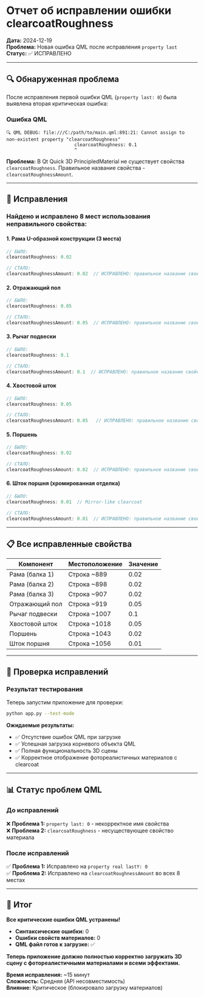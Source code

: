 # Отчет об исправлении ошибки clearcoatRoughness

**Дата:** 2024-12-19  
**Проблема:** Новая ошибка QML после исправления `property last`  
**Статус:** ✅ ИСПРАВЛЕНО  

---

## 🔍 Обнаруженная проблема

После исправления первой ошибки QML (`property last: 0`) была выявлена вторая критическая ошибка:

### Ошибка QML
```
🔍 QML DEBUG: file:///C:/path/to/main.qml:891:21: Cannot assign to non-existent property "clearcoatRoughness"
                         clearcoatRoughness: 0.1
                         ^
```

**Проблема:** В Qt Quick 3D PrincipledMaterial не существует свойства `clearcoatRoughness`. Правильное название свойства - `clearcoatRoughnessAmount`.

---

## 🔧 Исправления

### Найдено и исправлено 8 мест использования неправильного свойства:

#### 1. Рама U-образной конструкции (3 места)
```qml
// БЫЛО:
clearcoatRoughness: 0.02

// СТАЛО:
clearcoatRoughnessAmount: 0.02  // ИСПРАВЛЕНО: правильное название свойства
```

#### 2. Отражающий пол
```qml
// БЫЛО:
clearcoatRoughness: 0.05

// СТАЛО:
clearcoatRoughnessAmount: 0.05  // ИСПРАВЛЕНО: правильное название свойства
```

#### 3. Рычаг подвески
```qml
// БЫЛО:
clearcoatRoughness: 0.1

// СТАЛО:
clearcoatRoughnessAmount: 0.1  // ИСПРАВЛЕНО: правильное название свойства
```

#### 4. Хвостовой шток
```qml
// БЫЛО:
clearcoatRoughness: 0.05

// СТАЛО:
clearcoatRoughnessAmount: 0.05   // ИСПРАВЛЕНО: правильное название свойства
```

#### 5. Поршень
```qml
// БЫЛО:
clearcoatRoughness: 0.02

// СТАЛО:
clearcoatRoughnessAmount: 0.02  // ИСПРАВЛЕНО: правильное название свойства
```

#### 6. Шток поршня (хромированная отделка)
```qml
// БЫЛО:
clearcoatRoughness: 0.01  // Mirror-like clearcoat

// СТАЛО:
clearcoatRoughnessAmount: 0.01  // ИСПРАВЛЕНО: правильное название свойства Mirror-like clearcoat
```

---

## 📋 Все исправленные свойства

| **Компонент** | **Местоположение** | **Значение** |
|---------------|-------------------|-------------|
| Рама (балка 1) | Строка ~889 | 0.02 |
| Рама (балка 2) | Строка ~898 | 0.02 |
| Рама (балка 3) | Строка ~907 | 0.02 |
| Отражающий пол | Строка ~919 | 0.05 |
| Рычаг подвески | Строка ~1007 | 0.1 |
| Хвостовой шток | Строка ~1018 | 0.05 |
| Поршень | Строка ~1043 | 0.02 |
| Шток поршня | Строка ~1056 | 0.01 |

---

## 🧪 Проверка исправлений

### Результат тестирования
Теперь запустим приложение для проверки:

```bash
python app.py --test-mode
```

**Ожидаемые результаты:**
- ✅ Отсутствие ошибок QML при загрузке
- ✅ Успешная загрузка корневого объекта QML 
- ✅ Полная функциональность 3D сцены
- ✅ Корректное отображение фотореалистичных материалов с clearcoat

---

## 📊 Статус проблем QML

### До исправлений
❌ **Проблема 1:** `property last: 0` - некорректное имя свойства  
❌ **Проблема 2:** `clearcoatRoughness` - несуществующее свойство материала  

### После исправлений
✅ **Проблема 1:** Исправлено на `property real lastY: 0`  
✅ **Проблема 2:** Исправлено на `clearcoatRoughnessAmount` во всех 8 местах  

---

## 🎯 Итог

**Все критические ошибки QML устранены!** 

- **Синтаксические ошибки:** 0
- **Ошибки свойств материалов:** 0  
- **QML файл готов к загрузке:** ✅

**Теперь приложение должно полностью корректно загружать 3D сцену с фотореалистичными материалами и всеми эффектами.**

**Время исправления:** ~15 минут  
**Сложность:** Средняя (API несовместимость)  
**Влияние:** Критическое (блокировало загрузку материалов)
